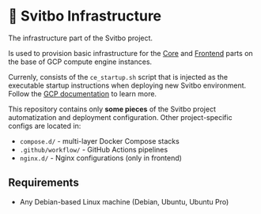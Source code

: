 # 🐋 Svitbo Infrastructure

The infrastructure part of the Svitbo project.

Is used to provision basic infrastructure for the [Core](https://github.com/Svitbo/film-core) and [Frontend](https://github.com/Svitbo/film-frontend) parts on the base of GCP compute engine instances.

Currenly, consists of the `ce_startup.sh` script that is injected as the executable startup instructions when deploying new Svitbo environment. Follow the [GCP documentation](https://cloud.google.com/compute/docs/instances/startup-scripts/linux) to learn more.

This repository contains only **some pieces** of the Svitbo project automatization and deployment configuration.
Other project-specific configs are located in:

- `compose.d/` - multi-layer Docker Compose stacks
- `.github/workflow/` - GitHub Actions pipelines
- `nginx.d/` - Nginx configurations (only in frontend)

## Requirements

- Any Debian-based Linux machine (Debian, Ubuntu, Ubuntu Pro)
